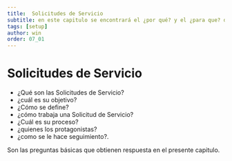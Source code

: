 ```yaml
---
title:  Solicitudes de Servicio
subtitle: en este capitulo se encontrará el ¿por qué? y el ¿para que? de la seccionsolicitudes de servicio AM 4G, despejara dudas y ayudara a conocer su uso adecuado en cuanto a la seccion programas de mantenimiento.
tags: [setup]
author: win
order: 07_01
---
```

# Solicitudes de Servicio

- ¿Qué son las Solicitudes de Servicio?
- ¿cuál es su objetivo?
- ¿Cómo se define?
- ¿cómo trabaja una Solicitud de Servicio?
- ¿Cuál es su proceso?
- ¿quienes los protagonistas?
- ¿como se le hace seguimiento?.

Son las preguntas básicas que obtienen respuesta en  el presente capitulo.

